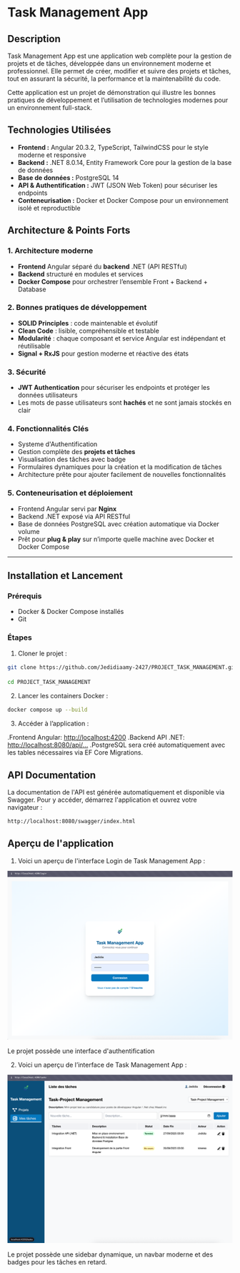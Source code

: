 # Task Management App

## Description

Task Management App est une application web complète pour la gestion de projets et de tâches, développée dans un environnement moderne et professionnel. Elle permet de créer, modifier et suivre des projets et tâches, tout en assurant la sécurité, la performance et la maintenabilité du code.  

Cette application est un projet de démonstration qui illustre les bonnes pratiques de développement et l’utilisation de technologies modernes pour un environnement full-stack.

## Technologies Utilisées

- **Frontend :** Angular 20.3.2, TypeScript, TailwindCSS pour le style moderne et responsive  
- **Backend :** .NET 8.0.14, Entity Framework Core pour la gestion de la base de données  
- **Base de données :** PostgreSQL 14  
- **API & Authentification :** JWT (JSON Web Token) pour sécuriser les endpoints  
- **Conteneurisation :** Docker et Docker Compose pour un environnement isolé et reproductible  

## Architecture & Points Forts

### 1. Architecture moderne

- **Frontend** Angular séparé du **backend** .NET (API RESTful)  
- **Backend** structuré en modules et services
- **Docker Compose** pour orchestrer l’ensemble Front + Backend + Database  

### 2. Bonnes pratiques de développement

- **SOLID Principles** : code maintenable et évolutif  
- **Clean Code** : lisible, compréhensible et testable  
- **Modularité** : chaque composant et service Angular est indépendant et réutilisable  
- **Signal + RxJS** pour gestion moderne et réactive des états  

### 3. Sécurité

- **JWT Authentication** pour sécuriser les endpoints et protéger les données utilisateurs  
- Les mots de passe utilisateurs sont **hachés** et ne sont jamais stockés en clair

### 4. Fonctionnalités Clés

- Systeme d'Authentification
- Gestion complète des **projets et tâches**  
- Visualisation des tâches avec badge  
- Formulaires dynamiques pour la création et la modification de tâches  
- Architecture prête pour ajouter facilement de nouvelles fonctionnalités

### 5. Conteneurisation et déploiement

- Frontend Angular servi par **Nginx**  
- Backend .NET exposé via API RESTful  
- Base de données PostgreSQL avec création automatique via Docker volume  
- Prêt pour **plug & play** sur n’importe quelle machine avec Docker et Docker Compose

---

## Installation et Lancement

### Prérequis

- Docker & Docker Compose installés
- Git

### Étapes

1. Cloner le projet :

```bash
git clone https://github.com/Jedidiaamy-2427/PROJECT_TASK_MANAGEMENT.git

cd PROJECT_TASK_MANAGEMENT
```

2. Lancer les containers Docker :

```bash
docker compose up --build
```

3. Accéder à l’application :

.Frontend Angular: <http://localhost:4200>
.Backend API .NET: <http://localhost:8080/api/...>
.PostgreSQL sera créé automatiquement avec les tables nécessaires via EF Core Migrations.

## API Documentation

La documentation de l'API est générée automatiquement et disponible via Swagger. Pour y accéder, démarrez l'application et ouvrez votre navigateur :

```bash
http://localhost:8080/swagger/index.html
```

## Aperçu de l'application

1. Voici un aperçu de l'interface Login de Task Management App :

![Login Page](assets/capture/login_page.png)

Le projet possède une interface d'authentification 


2. Voici un aperçu de l’interface de Task Management App :

![Dashboard Task Management](assets/capture/task_page.png)

Le projet possède une sidebar dynamique, un navbar moderne et des badges pour les tâches en retard.
